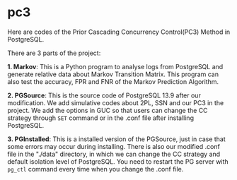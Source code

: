 # pc3
Here are codes of the Prior Cascading Concurrency Control(PC3) Method in PostgreSQL.

There are 3 parts of the project:

**1. Markov**: 
   This is a Python program to analyse logs from PostgreSQL and generate relative data about Markov Transition Matrix. This program can also test the accuracy, FPR and FNR of the Markov Prediction Algorithm.
   
**2. PGSource**: 
   This is the source code of PostgreSQL 13.9 after our modification. We add simulative codes about 2PL, SSN and our PC3 in the project. We add the options in GUC so that users can change the CC strategy through `SET` command or in the .conf file after installing PostgreSQL.
   
**3. PGInstalled**: 
   This is a installed version of the PGSource, just in case that some errors may occur during installing. There is also our modified .conf file in the "./data" directory, in which we can change the CC strategy and default isolation level of PostgreSQL. You need to restart the PG server with `pg_ctl` command every time when you change the .conf file.
   
